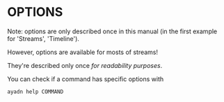 # OPTIONS

Note: options are only described once in this manual (in the first example for 'Streams', 'Timeline'). 

However, options are available for mosts of streams! 

They're described only once *for readability purposes*.

You can check if a command has specific options with 

`ayadn help COMMAND`  


